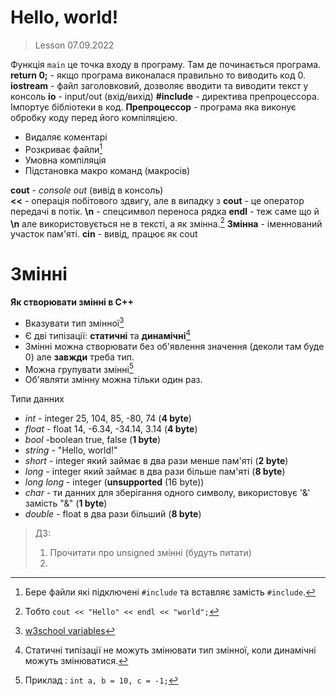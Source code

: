 ﻿# Hello, world!
> Lesson 07.09.2022

Функція `main` це точка входу в програму. Там де починається програма.
**return 0;**  - якщо програма виконалася правильно то виводить код 0.
**iostream** - файл заголовковий, дозволяє вводити та виводити текст у консоль
**io** - input/out (вхід/вихід)
**#include** - директива препроцессора. Імпортує бібліотеки в код.
**Препроцессор** - програма яка виконує обробку коду перед його компіляцією.

 - Видаляє коментарі
 - Розкриває файли[^1]  
 - Умовна компіляція
 - Підстановка макро команд (макросів)

**cout** - *console out* (вивід в консоль)  
**<<** - операція побітового здвигу, але в випадку з **cout** - це оператор передачі в потік.
**\n** - спецсимвол переноса рядка
**endl** - теж саме що й **\n** але використовується не в тексті, а як змінна.[^2]
**Змінна** - іменнований участок пам'яті. 
**cin** - вивід, працює як cout
# Змінні
**Як  створювати змінні в C++**

 - Вказувати тип змінної[^3]
 - Є дві типізації: **статичні** та **динамічні**[^4]
 - Змінні можна створювати без об'явлення значення (деколи там буде 0) але **завжди** треба тип.
 - Можна групувати змінні[^5]
 - Об'являти змінну можна тільки один раз.

Типи данних
 

 - *int* - integer 25, 104, 85, -80, 74 (**4 byte**)
 - *float* - float 14, -6.34, -34.14, 3.14 (**4 byte**)
 - *bool* -boolean true, false (**1 byte**)
 - *string* - "Hello, world!"
 - *short* - integer який займає в два рази менше пам'яті (**2 byte**)
 - *long* - integer який займає в два рази більше пам'яті (**8 byte**)
 - *long long* - integer  (**unsupported** (16 byte))
 - *char* - ти данних для зберігання одного символу, використовує '&' замість "&" (**1 byte**)
 - *double* - float в два рази більший (**8 byte**)


 
 > ДЗ: 
 > 1) Прочитати про unsigned змінні (будуть питати)
 > 2)

[^1]: Бере файли які підключені `#include` та вставляє замість  `#include`.
[^2]:  Тобто `cout << "Hello" << endl << "world";`
[^3]: [w3school variables](https://www.w3schools.com/cpp/cpp_variables.asp)
[^4]:  Статичні типізації не можуть змінювати тип змінної, коли динамічні можуть змінюватися.
[^5]: Приклад : `int a, b = 10, c = -1;`

